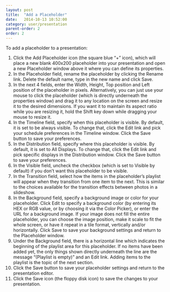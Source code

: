 ```yaml
---
layout: post
title:  "Add a Placeholder"
date:   2014-10-13 10:52:00
category: user/presentation
parent-order: 2
order: 2
---
```


To add a placeholder to a presentation:

1. Click the Add Placeholder icon (the square blue “+” icon), which will place a new blank 400x200 placeholder into your presentation and open a new Placeholder window above it where you can define its properties.
2. In the Placeholder field, rename the placeholder by clicking the Rename link.  Delete the default name, type in the new name and click Save.
3. In the next 4 fields, enter the Width, Height, Top position and Left position of the placeholder in pixels.  Alternatively, you can just use your mouse to click the placeholder (which is directly underneath the properties window) and drag it to any location on the screen and resize it to the desired dimensions.  If you want it to maintain its aspect ratio while you are resizing it, hold the Shift key down while dragging your mouse to resize it.
4. In the Timeline field, specify when this placeholder is visible.  By default, it is set to be always visible.  To change that, click the Edit link and pick your schedule preferences in the Timeline window.  Click the Save button to save your preferences.
5. In the Distribution field, specify where this placeholder is visible.  By default, it is set to All Displays.  To change that, click the Edit link and pick specific displays in the Distribution window.  Click the Save button to save your preferences.
6. In the Visible field, uncheck the checkbox (which is set to Visible by default) if you don’t want this placeholder to be visible.
7.  In the Transition field, select how the items in the placeholder’s playlist will appear when they transition from one item to the next.  This is similar to the choices available for the transition effects between photos in a slideshow.
8. In the Background field, specify a background image or color for your placeholder.  Click Edit to specify a background color (by entering its HEX or RGB value, or by choosing it via the Color Picker), or enter the URL for a background image.  If your image does not fill the entire placeholder, you can choose the image position, make it scale to fit the whole screen, or have it repeat in a tile format, vertically and/or horizontally.  Click Save to save your background settings and return to the Placeholder window.
9. Under the Background field, there is a horizontal line which indicates the beginning of the playlist area for this placeholder.  If no items have been added yet, the only things shown directly underneath the line are the message “(Playlist is empty)” and an Edit link.  Adding items to the playlist is the topic of the next section.
10. Click the Save button to save your placeholder settings and return to the presentation editor.
11. Click the Save icon (the floppy disk icon) to save the changes to your presentation.
